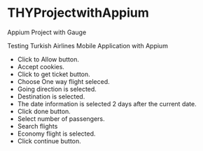 # THYProjectwithAppium

Appium Project with Gauge

Testing Turkish Airlines Mobile Application with Appium

- Click to Allow button.
- Accept cookies.
- Click to get ticket button.
- Choose One way flight seleced.
- Going direction is selected.
- Destination is selected.
- The date information is selected 2 days after the current date.
- Click done button.
- Select number of passengers.
- Search flights
- Economy flight is selected.
- Click continue button.
